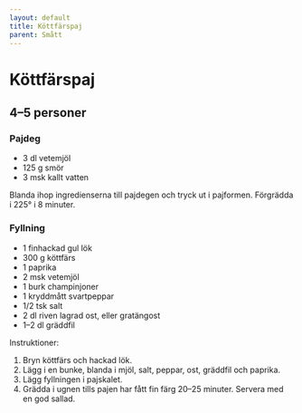 ```yaml
---
layout: default
title: Köttfärspaj
parent: Smått
---
```

Köttfärspaj
===========

4–5 personer
------------

### Pajdeg

-	3 dl vetemjöl
-	125 g smör
-	3 msk kallt vatten

Blanda ihop ingredienserna till pajdegen och tryck ut i pajformen. Förgrädda i 225° i 8 minuter.

### Fyllning

-	1 finhackad gul lök
-	300 g köttfärs
-	1 paprika
-	2 msk vetemjöl
-	1 burk champinjoner
-	1 kryddmått svartpeppar
-	1/2 tsk salt
-	2 dl riven lagrad ost, eller gratängost
-	1–2 dl gräddfil

Instruktioner:

1.	Bryn köttfärs och hackad lök.
2.	Lägg i en bunke, blanda i mjöl, salt, peppar, ost, gräddfil och paprika.
3.	Lägg fyllningen i pajskalet.
4.	Grädda i ugnen tills pajen har fått fin färg 20–25 minuter. Servera med en god sallad.
